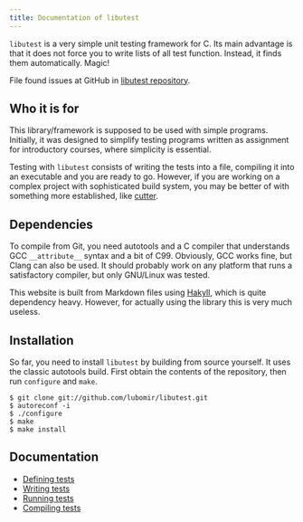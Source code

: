 ```yaml
---
title: Documentation of libutest
---
```


`libutest` is a very simple unit testing framework for C. Its main advantage is
that it does not force you to write lists of all test function. Instead, it
finds them automatically. Magic!

File found issues at GitHub in [libutest repository].

## Who it is for

This library/framework is supposed to be used with simple programs. Initially,
it was designed to simplify testing programs written as assignment for
introductory courses, where simplicity is essential.

Testing with `libutest` consists of writing the tests into a file, compiling it
into an executable and you are ready to go. However, if you are working on a
complex project with sophisticated build system, you may be better of with
something more established, like [cutter].

## Dependencies

To compile from Git, you need autotools and a C compiler that understands GCC
`__attribute__` syntax and a bit of C99. Obviously, GCC works fine, but Clang
can also be used. It should probably work on any platform that runs a
satisfactory compiler, but only GNU/Linux was tested.

This website is built from Markdown files using [Hakyll], which is quite
dependency heavy. However, for actually using the library this is very much
useless.

## Installation

So far, you need to install `libutest` by building from source yourself.
It uses the classic autotools build. First obtain the contents of the
repository, then run `configure` and `make`.

~~~~~~~~~~~~~~~~~~~~~~~~~~~~~~~~~~~~~~~~~~~~~~~~~~~~~~~~~~ {.bash}
$ git clone git://github.com/lubomir/libutest.git
$ autoreconf -i
$ ./configure
$ make
$ make install
~~~~~~~~~~~~~~~~~~~~~~~~~~~~~~~~~~~~~~~~~~~~~~~~~~~~~~~~~~~~~~~

## Documentation

 * [Defining tests](pages/defining-tests.html)
 * [Writing tests](pages/writing-tests.html)
 * [Running tests](pages/running-tests.html)
 * [Compiling tests](pages/compiling-tests.html)


[libutest repository]: https://github.com/lubomir/libutest/issues
[cutter]: http://cutter.sourceforge.net/
[hakyll]: http://jaspervdj.be/hakyll/
